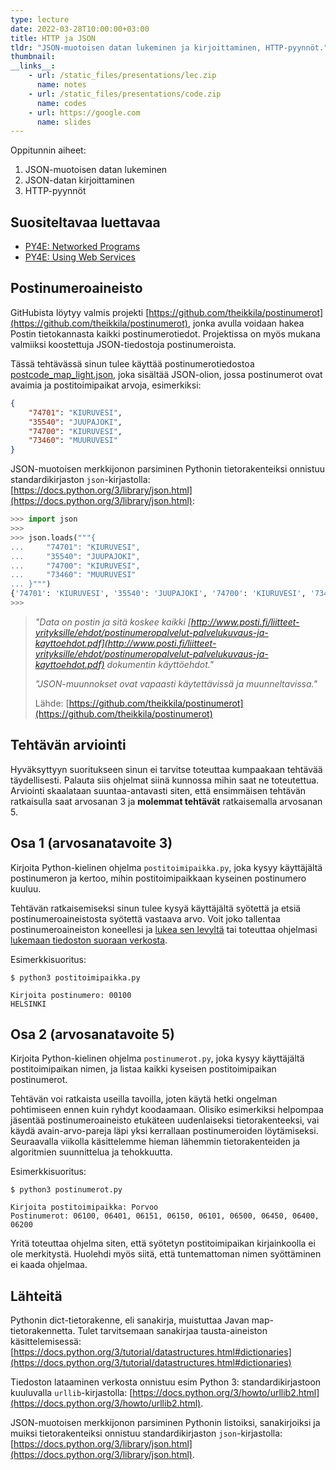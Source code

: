 ```yaml
---
type: lecture
date: 2022-03-28T10:00:00+03:00
title: HTTP ja JSON
tldr: "JSON-muotoisen datan lukeminen ja kirjoittaminen, HTTP-pyynnöt."
thumbnail: 
__links__: 
    - url: /static_files/presentations/lec.zip
      name: notes
    - url: /static_files/presentations/code.zip
      name: codes
    - url: https://google.com
      name: slides
---
```



Oppitunnin aiheet:

1. JSON-muotoisen datan lukeminen
1. JSON-datan kirjoittaminen
1. HTTP-pyynnöt

## Suositeltavaa luettavaa

* [PY4E: Networked Programs](https://www.py4e.com/html3/12-network)
* [PY4E: Using Web Services](https://www.py4e.com/html3/13-web)

## Postinumeroaineisto

GitHubista löytyy valmis projekti [https://github.com/theikkila/postinumerot](https://github.com/theikkila/postinumerot), jonka avulla voidaan hakea Postin tietokannasta kaikki postinumerotiedot. Projektissa on myös mukana valmiiksi koostettuja JSON-tiedostoja postinumeroista. 

Tässä tehtävässä sinun tulee käyttää postinumerotiedostoa [postcode_map_light.json](https://raw.githubusercontent.com/theikkila/postinumerot/master/postcode_map_light.json), joka sisältää JSON-olion, jossa postinumerot ovat avaimia ja postitoimipaikat arvoja, esimerkiksi:

```json
{
    "74701": "KIURUVESI",
    "35540": "JUUPAJOKI",
    "74700": "KIURUVESI",
    "73460": "MUURUVESI"
}
```

JSON-muotoisen merkkijonon parsiminen Pythonin tietorakenteiksi onnistuu standardikirjaston `json`-kirjastolla: [https://docs.python.org/3/library/json.html](https://docs.python.org/3/library/json.html):

```python
>>> import json
>>>
>>> json.loads("""{
...     "74701": "KIURUVESI",
...     "35540": "JUUPAJOKI",
...     "74700": "KIURUVESI",
...     "73460": "MUURUVESI"
... }""")
{'74701': 'KIURUVESI', '35540': 'JUUPAJOKI', '74700': 'KIURUVESI', '73460': 'MUURUVESI'}
>>>
```

> *"Data on postin ja sitä koskee kaikki [http://www.posti.fi/liitteet-yrityksille/ehdot/postinumeropalvelut-palvelukuvaus-ja-kayttoehdot.pdf](http://www.posti.fi/liitteet-yrityksille/ehdot/postinumeropalvelut-palvelukuvaus-ja-kayttoehdot.pdf) dokumentin käyttöehdot."*
>
> *"JSON-muunnokset ovat vapaasti käytettävissä ja muunneltavissa."*
>
> Lähde: [https://github.com/theikkila/postinumerot](https://github.com/theikkila/postinumerot)

## Tehtävän arviointi

Hyväksyttyyn suoritukseen sinun ei tarvitse toteuttaa kumpaakaan tehtävää täydellisesti. Palauta siis ohjelmat siinä kunnossa mihin saat ne toteutettua. Arviointi skaalataan suuntaa-antavasti siten, että ensimmäisen tehtävän ratkaisulla saat arvosanan 3 ja **molemmat tehtävät** ratkaisemalla arvosanan 5.


## Osa 1 (arvosanatavoite 3)

Kirjoita Python-kielinen ohjelma `postitoimipaikka.py`, joka kysyy  käyttäjältä postinumeron ja kertoo, mihin postitoimipaikkaan kyseinen postinumero kuuluu. 

Tehtävän ratkaisemiseksi sinun tulee kysyä käyttäjältä syötettä ja etsiä postinumeroaineistosta syötettä vastaava arvo. Voit joko tallentaa postinumeroaineiston koneellesi ja [lukea sen levyltä](https://docs.python.org/3/tutorial/inputoutput.html#reading-and-writing-files) tai toteuttaa ohjelmasi [lukemaan tiedoston suoraan verkosta](https://docs.python.org/3/howto/urllib2.html).

Esimerkkisuoritus:

    $ python3 postitoimipaikka.py
    
    Kirjoita postinumero: 00100
    HELSINKI

## Osa 2 (arvosanatavoite 5)

Kirjoita Python-kielinen ohjelma `postinumerot.py`, joka kysyy käyttäjältä postitoimipaikan nimen, ja listaa kaikki kyseisen postitoimipaikan postinumerot.

Tehtävän voi ratkaista useilla tavoilla, joten käytä hetki ongelman pohtimiseen ennen kuin ryhdyt koodaamaan. Olisiko esimerkiksi helpompaa jäsentää postinumeroaineisto etukäteen uudenlaiseksi tietorakenteeksi, vai käydä avain-arvo-pareja läpi yksi kerrallaan postinumeroiden löytämiseksi. Seuraavalla viikolla käsittelemme hieman lähemmin tietorakenteiden ja algoritmien suunnittelua ja tehokkuutta.

Esimerkkisuoritus:

    $ python3 postinumerot.py

    Kirjoita postitoimipaikka: Porvoo
    Postinumerot: 06100, 06401, 06151, 06150, 06101, 06500, 06450, 06400, 06200

Yritä toteuttaa ohjelma siten, että syötetyn postitoimipaikan kirjainkoolla ei ole merkitystä. Huolehdi myös siitä, että tuntemattoman nimen syöttäminen ei kaada ohjelmaa.


## Lähteitä

Pythonin dict-tietorakenne, eli sanakirja, muistuttaa Javan map-tietorakennetta. Tulet tarvitsemaan sanakirjaa tausta-aineiston käsittelemisessä: [https://docs.python.org/3/tutorial/datastructures.html#dictionaries](https://docs.python.org/3/tutorial/datastructures.html#dictionaries)

Tiedoston lataaminen verkosta onnistuu esim Python 3: standardikirjastoon kuuluvalla `urllib`-kirjastolla: [https://docs.python.org/3/howto/urllib2.html](https://docs.python.org/3/howto/urllib2.html).

JSON-muotoisen merkkijonon parsiminen Pythonin listoiksi, sanakirjoiksi ja muiksi tietorakenteiksi onnistuu standardikirjaston `json`-kirjastolla: [https://docs.python.org/3/library/json.html](https://docs.python.org/3/library/json.html).

